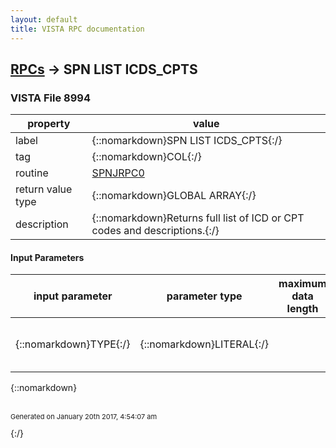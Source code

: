 ```yaml
---
layout: default
title: VISTA RPC documentation
---
```




## [RPCs](TableOfContent.md) &#8594; SPN LIST ICDS_CPTS 



### VISTA File 8994 


 property | value 
--- | --- 
 label | {::nomarkdown}SPN LIST ICDS_CPTS{:/}
 tag | {::nomarkdown}COL{:/}
 routine | [SPNJRPC0](http://code.osehra.org/dox/Routine_SPNJRPC0_source.html)
 return value type | {::nomarkdown}GLOBAL ARRAY{:/}
 description | {::nomarkdown}Returns full list of ICD or CPT codes and descriptions.{:/}

#### Input Parameters

| input parameter | parameter type | maximum data length | required | description | 
| --- | --- | --- | --- | --- | 
| {::nomarkdown}TYPE{:/} | {::nomarkdown}LITERAL{:/} |  |  | {::nomarkdown}Type of code that is desired (CPT or ICD){:/} | 

{::nomarkdown} <br/><br/><p style="font-size: 11px">Generated on January 20th 2017, 4:54:07 am</p>{:/}